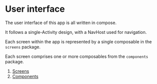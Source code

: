 # User interface

The user interface of this app is all written in compose.

It follows a single-Activity design, with a NavHost used for navigation.

Each screen within the app is represented by a single composable in the `screens` package.

Each screen comprises one or more composables from the `components` package.

1. [Screens](SCREENS.md)
2. [Components](COMPONENTS.md)